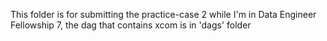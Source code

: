 This folder is for submitting the practice-case 2 while I'm in Data Engineer Fellowship 7, the dag that contains xcom is in 'dags' folder
